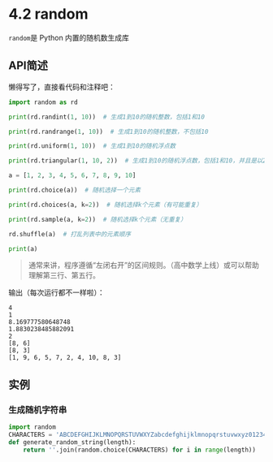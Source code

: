 # 4.2 random

`random`是 Python 内置的随机数生成库

## API简述

懒得写了，直接看代码和注释吧：

```python
import random as rd

print(rd.randint(1, 10))  # 生成1到10的随机整数，包括1和10

print(rd.randrange(1, 10))  # 生成1到10的随机整数，不包括10

print(rd.uniform(1, 10))  # 生成1到10的随机浮点数

print(rd.triangular(1, 10, 2))  # 生成1到10的随机浮点数，包括1和10，并且是以2为最高的三角分布

a = [1, 2, 3, 4, 5, 6, 7, 8, 9, 10]

print(rd.choice(a))  # 随机选择一个元素

print(rd.choices(a, k=2))  # 随机选择k个元素（有可能重复）

print(rd.sample(a, k=2))  # 随机选择k个元素（无重复）

rd.shuffle(a)  # 打乱列表中的元素顺序

print(a)
```

> 通常来讲，程序遵循“左闭右开”的区间规则。（高中数学上线）或可以帮助理解第三行、第五行。

输出（每次运行都不一样啦）：

```
4
1
8.169777580648748
1.8830238485882091
2
[8, 6]
[8, 3]
[1, 9, 6, 5, 7, 2, 4, 10, 8, 3]
```

## 实例

### 生成随机字符串

```python
import random
CHARACTERS = 'ABCDEFGHIJKLMNOPQRSTUVWXYZabcdefghijklmnopqrstuvwxyz0123456789'
def generate_random_string(length):
    return ''.join(random.choice(CHARACTERS) for i in range(length))
```
